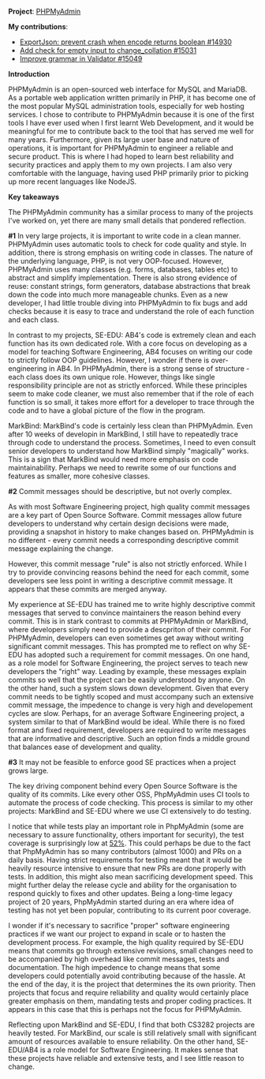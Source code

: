 **Project**: [PHPMyAdmin](https://github.com/phpmyadmin/phpmyadmin)

**My contributions**:
- [ExportJson: prevent crash when encode returns boolean #14930](https://github.com/phpmyadmin/phpmyadmin/pull/14930)
- [Add check for empty input to change_collation #15031](https://github.com/phpmyadmin/phpmyadmin/pull/15031)
- [Improve grammar in Validator #15049](https://github.com/phpmyadmin/phpmyadmin/pull/15049)

**Introduction**

PHPMyAdmin is an open-sourced web interface for MySQL and MariaDB. As a portable web application written primarily in PHP, it has become one of the most popular MySQL administration tools, especially for web hosting services.
I chose to contribute to PHPMyAdmin because it is one of the first tools I have ever used when I first learnt Web Development, and it would be meaningful for me to contribute back to the tool that has served me well for many years. Furthermore, given its large user base and nature of operations, it is important for PHPMyAdmin to engineer a reliable and secure product. This is where I had hoped to learn best reliability and security practices and apply them to my own projects.
I am also very comfortable with the language, having used PHP primarily prior to picking up more recent languages like NodeJS.

**Key takeaways**

The PHPMyAdmin community has a similar process to many of the projects I've worked on, yet there are many small details that pondered reflection.

**#1** In very large projects, it is important to write code in a clean manner.
PHPMyAdmin uses automatic tools to check for code quality and style. In addition, there is strong emphasis on writing code in classes. The nature of the underlying language, PHP, is not very OOP-focused. However, PHPMyAdmin uses many classes (e.g. forms, databases, tables etc) to abstract and simplify implementation. There is also strong evidence of reuse: constant strings, form generators, database abstractions that break down the code into much more manageable chunks.
Even as a new developer, I had little trouble diving into PHPMyAdmin to fix bugs and add checks because it is easy to trace and understand the role of each function and each class.

In contrast to my projects,
SE-EDU: AB4's code is extremely clean and each function has its own dedicated role. With a core focus on developing as a model for teaching Software Engineering, AB4 focuses on writing our code to strictly follow OOP guidelines. However, I wonder if there is over-engineering in AB4. In PHPMyAdmin, there is a strong sense of structure - each class does its own unique role. However, things like single responsibility principle are not as strictly enforced. While these principles seem to make code cleaner, we must also remember that if the role of each function is so small, it takes more effort for a developer to trace through the code and to have a global picture of the flow in the program.

MarkBind: MarkBind's code is certainly less clean than PHPMyAdmin. Even after 10 weeks of developin in MarkBind, I still have to repeatedly trace through code to understand the process. Sometimes, I need to even consult senior developers to understand how MarkBind simply "magically" works. This is a sign that MarkBind would need more emphasis on code maintainability. Perhaps we need to rewrite some of our functions and features as smaller, more cohesive classes. 

**#2** Commit messages should be descriptive, but not overly complex.

As with most Software Engineering project, high quality commit messages are a key part of Open Source Software. Commit messages allow future developers to understand why certain design decisions were made, providing a snapshot in history to make changes based on.
PHPMyAdmin is no different - every commit needs a corresponding descriptive commit message explaining the change. 

However, this commit message "rule" is also not strictly enforced. While I try to provide convincing reasons behind the need for each commit, some developers see less point in writing a descriptive commit message. It appears that these commits are merged anyway.

My experience at SE-EDU has trained me to write highly descriptive commit messages that served to convince maintainers the reason behind every commit. This is in stark contrast to commits at PHPMyAdmin or MarkBind, where developers simply need to provide a descpriton of their commit. For PHPMyAdmin, developers can even sometimes get away without writing significant commit messages.
This has prompted me to reflect on why SE-EDU has adopted such a requirement for commit messages. 
On one hand, as a role model for Software Engineering, the project serves to teach new developers the "right" way. Leading by example, these messages explain commits so well that the project can be easily understood by anyone.
On the other hand, such a system slows down development. Given that every commit needs to be tightly scoped and must accompany such an extensive commit message, the impedence to change is very high and developement cycles are slow.
Perhaps, for an average Software Engineering project, a system similar to that of MarkBind would be ideal. While there is no fixed format and fixed requirement, developers are required to write messages that are informative and descriptive. Such an option finds a middle ground that balances ease of development and quality.

**#3** It may not be feasible to enforce good SE practices when a project grows large.

The key driving component behind every Open Source Software is the quality of its commits. Like every other OSS, PhpMyAdmin uses CI tools to automate the process of code checking.
This process is similar to my other projects: MarkBind and SE-EDU where we use CI extensively to do testing.

I notice that while tests play an important role in PhpMyAdmin (some are necessary to assure functionality, others important for security), the test coverage is surprisingly low at [52%](https://codecov.io/gh/phpmyadmin/phpmyadmin).
This could perhaps be due to the fact that PhpMyAdmin has so many contributors (almost 1000) and PRs on a daily basis. Having strict requirements for testing meant that it would be heavily resource intensive to ensure that new PRs are done properly with tests. In addition, this might also mean sacrificing development speed. This might further delay the release cycle and ability for the organisation to respond quickly to fixes and other updates. Being a long-time legacy project of 20 years, PhpMyAdmin started during an era where idea of testing has not yet been popular, contributing to its current poor coverage.

I wonder if it's necessary to sacrifice "proper" software engineering practices if we want our project to expand in scale or to hasten the development process.
For example, the high quality required by SE-EDU means that commits go through extensive revisions, small changes need to be accompanied by high overhead like commit messages, tests and documentation. The high impedence to change means that some developers could potentially avoid contributing because of the hassle.
At the end of the day, it is the project that determines the its own priority. Then projects that focus and require reliability and quality would certainly place greater emphasis on them, mandating tests and proper coding practices. It appears in this case that this is perhaps not the focus for PHPMyAdmin.

Reflecting upon MarkBind and SE-EDU, I find that both CS3282 projects are heavily tested. For MarkBind, our scale is still relatively small with significant amount of resources available to ensure reliability. On the other hand, SE-EDU/AB4 is a role model for Software Engineering. It makes sense that these projects have reliable and extensive tests, and I see little reason to change.